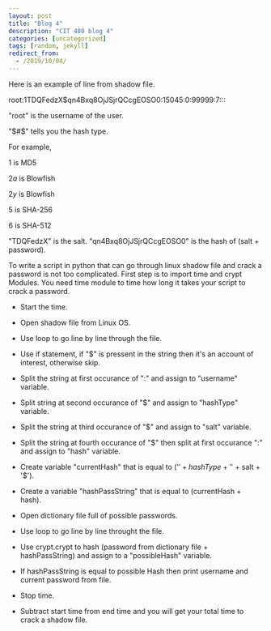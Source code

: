 ```yaml
---
layout: post
title: "Blog 4"
description: "CIT 480 blog 4"
categories: [uncategorized]
tags: [random, jekyll]
redirect_from:
  - /2019/10/04/
---
```


Here is an example of line from shadow file.

root:$1$TDQFedzX$qn4Bxq8OjJSjrQCcgEOSO0:15045:0:99999:7:::

"root" is the username of the user.

"$#$" tells you the hash type.

For example,

$1$ is MD5

$2a$ is Blowfish

$2y$ is Blowfish

$5$ is SHA-256

$6$ is SHA-512

"TDQFedzX" is the salt.
"qn4Bxq8OjJSjrQCcgEOSO0" is the hash of (salt + password).

To write a script in python that can go through linux shadow file and crack a password is not too complicated.
First step is to import time and crypt Modules. You need time module to time how long it takes your script to crack a password.

* Start the time.

* Open shadow file from Linux OS.

* Use loop to go line by line through the file.

* Use if statement, if "$" is pressent in the string then it's an account of interest, otherwise skip.

* Split the string at first occurance of ":" and assign to "username" variable.

* Split string at second occurance of "$" and assign to "hashType" variable.

* Split the string at third occurance of "$" and assign to "salt" variable.

* Split the string at fourth occurance of "$" then split at first occurance ":" and assign to "hash" variable.

* Create variable "currentHash" that is equal to ('$' + hashType + '$' + salt + '$').

* Create a variable "hashPassString" that is equal to (currentHash + hash).

* Open dictionary file full of possible passwords.

* Use loop to go line by line throught the file.

* Use crypt.crypt to hash (password from dictionary file + hashPassString) and assign to a "possibleHash" variable.

* If hashPassString is equal to possible Hash then print username and current password from file.

* Stop time.

* Subtract start time from end time and you will get your total time to crack a shadow file.










